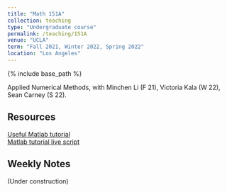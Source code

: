 ```yaml
---
title: "Math 151A"
collection: teaching
type: "Undergraduate course"
permalink: /teaching/151A
venue: "UCLA"
term: "Fall 2021, Winter 2022, Spring 2022"
location: "Los Angeles"
---
```

{% include base_path %}

Applied Numerical Methods, with Minchen Li (F 21), Victoria Kala (W 22), Sean Carney (S 22).
## Resources
[Useful Matlab tutorial](https://www.math.stonybrook.edu/~bishop/classes/math331.F17/Learning_MATLAB.pdf) \
[Matlab tutorial live script](/files/matlab_intro.pdf)
## Weekly Notes
(Under construction)
